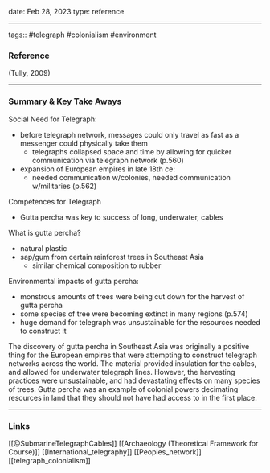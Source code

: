 date: Feb 28, 2023
type: reference

---
tags:: #telegraph #colonialism #environment

### Reference 
(Tully, 2009)

---

### Summary & Key Take Aways
Social Need for Telegraph:
- before telegraph network, messages could only travel as fast as a messenger could physically take them
	- telegraphs collapsed space and time by allowing for quicker communication via telegraph network (p.560)
- expansion of European empires in late 18th ce:
	- needed communication w/colonies, needed communication w/militaries (p.562)

Competences for Telegraph
- Gutta percha was key to success of long, underwater, cables

What is gutta percha?
- natural plastic
- sap/gum from certain rainforest trees in Southeast Asia
	- similar chemical composition to rubber

Environmental impacts of gutta percha:
-  monstrous amounts of trees were being cut down for the harvest of gutta percha
- some species of tree were becoming extinct in many regions (p.574)
- huge demand for telegraph was unsustainable for the resources needed to construct it

The discovery of gutta percha in Southeast Asia was originally a positive thing for the European empires that were attempting to construct telegraph networks across the world. The material provided insulation for the cables, and allowed for underwater telegraph lines. However, the harvesting practices were unsustainable, and had devastating effects on many species of trees. Gutta percha was an example of colonial powers decimating resources in land that they should not have had access to in the first place. 


--- 

### Links
[[@SubmarineTelegraphCables]]
[[Archaeology (Theoretical Framework for Course)]]
[[International_telegraphy]]
[[Peoples_network]]
[[telegraph_colonialism]]
